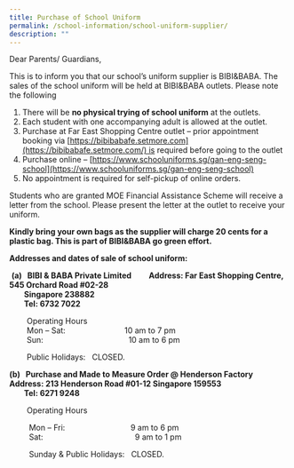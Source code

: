 ```yaml
---
title: Purchase of School Uniform
permalink: /school-information/school-uniform-supplier/
description: ""
---
```

Dear Parents/ Guardians,

This is to inform you that our school’s uniform supplier is BIBI&BABA. The sales of the school uniform will be held at BIBI&BABA outlets. Please note the following

1.  There will be **no physical trying of school uniform** at the outlets.
2.  Each student with one accompanying adult is allowed at the outlet.
3.  Purchase at Far East Shopping Centre outlet – prior appointment booking via [https://bibibabafe.setmore.com](https://bibibabafe.setmore.com/) is required before going to the outlet
4.  Purchase online – [https://www.schooluniforms.sg/gan-eng-seng-school](https://www.schooluniforms.sg/gan-eng-seng-school)
5.  No appointment is required for self-pickup of online orders.

Students who are granted MOE Financial Assistance Scheme will receive a letter from the school. Please present the letter at the outlet to receive your uniform.

**Kindly bring your own bags as the supplier will charge 20 cents for a plastic bag. This is part of BIBI&BABA go green effort.**

**Addresses and dates of sale of school uniform:**

 **(a)   BIBI & BABA Private Limited**        **Address: Far East Shopping Centre, 545 Orchard Road #02-28  
        Singapore 238882   
        Tel: 6732 7022** 

        Operating Hours  
        Mon – Sat:                           10 am to 7 pm  
        Sun:                                       10 am to 6 pm

        Public Holidays:   CLOSED.       

**(b)   Purchase and Made to Measure Order @ Henderson Factory**         **Address: 213 Henderson Road #01-12 Singapore 159553  
        Tel: 6271 9248**

        Operating Hours

         Mon – Fri:                              9 am to 6 pm  
         Sat:                                          9 am to 1 pm

         Sunday & Public Holidays:   CLOSED.